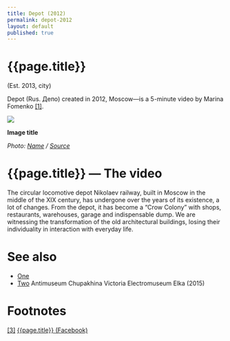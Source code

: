 ```yaml
---
title: Depot (2012)
permalink: depot-2012
layout: default
published: true
---
```


# {{page.title}}

(Est. 2013, city)

Depot (Rus. Депо) created in 2012, Moscow—is a 5-minute video by Marina Fomenko <span id="a1">[\[1\]](#f1)</span>.

![](/encyclopedia/images/image-name.jpg)

**Image title**

*Photo: [Name](index) / [Source](index)*

# {{page.title}} — The video

The circular locomotive depot Nikolaev railway, built in Moscow in the middle of the XIX century, has undergone over the years of its existence, a lot of changes. From the depot, it has become a “Crow Colony” with shops, restaurants, warehouses, garage and indispensable dump. We are witnessing the transformation of the old architectural buildings, losing their individuality in interaction with everyday life.

# See also

+ [One](index)
+ [Two](index)
Antimuseum
Chupakhina Victoria
Electromuseum
Elka (2015)

# Footnotes

[[3]](#a3) <span id="f3"></span> [{{page.title}} (Facebook)](index)
